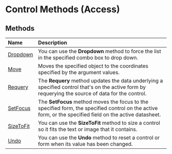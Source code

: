 
# Control Methods (Access)

## Methods



|**Name**|**Description**|
|:-----|:-----|
|[Dropdown](45957d42-3e81-f7eb-9579-e5e75c833f59.md)|You can use the  **Dropdown** method to force the list in the specified combo box to drop down.|
|[Move](fd52e497-642f-72a9-af64-971d8c888e71.md)|Moves the specified object to the coordinates specified by the argument values.|
|[Requery](95f68520-7bbc-6627-0702-477b839f98c5.md)|The  **Requery** method updates the data underlying a specified control that's on the active form by requerying the source of data for the control.|
|[SetFocus](21e2a6d1-7dd9-92ae-a6a6-72ed67dbc61d.md)|The  **SetFocus** method moves the focus to the specified form, the specified control on the active form, or the specified field on the active datasheet.|
|[SizeToFit](421b93c4-b648-a7d7-5e0c-845672d4dab8.md)|You can use the  **SizeToFit** method to size a control so it fits the text or image that it contains.|
|[Undo](d2c2d6ee-7086-db63-c471-03530cf7f2ab.md)|You can use the  **Undo** method to reset a control or form when its value has been changed.|
